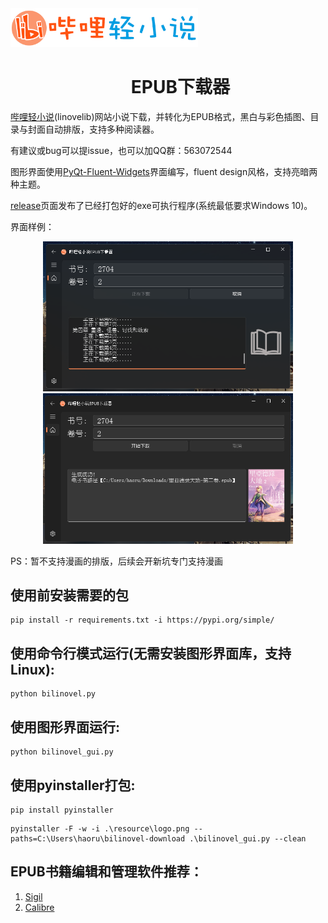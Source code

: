 
<div align="center">
  <img src="resource/logo_big.png" width="300" style="margin-right: 3000px;"/> 
</div>

<h1 align="center">
  &nbsp;&nbsp;&nbsp;&nbsp;&nbsp;&nbsp;EPUB下载器
</h1>





[哔哩轻小说](https://www.bilinovel.com)(linovelib)网站小说下载，并转化为EPUB格式，黑白与彩色插图、目录与封面自动排版，支持多种阅读器。

有建议或bug可以提issue，也可以加QQ群：563072544

图形界面使用[PyQt-Fluent-Widgets](https://pyqt-fluent-widgets.readthedocs.io/en/latest/index.html)界面编写，fluent design风格，支持亮暗两种主题。

[release](https://github.com/ShqWW/bilinovel-download/releases/tag/downloader)页面发布了已经打包好的exe可执行程序(系统最低要求Windows 10)。

界面样例：
<div align="center">
  <img src="resource/example1.png" width="400"/>
  <img src="resource/example2.png" width="400"/>
</div>

PS：暂不支持漫画的排版，后续会开新坑专门支持漫画

## 使用前安装需要的包
```
pip install -r requirements.txt -i https://pypi.org/simple/
```
## 使用命令行模式运行(无需安装图形界面库，支持Linux):
```
python bilinovel.py
```

## 使用图形界面运行:
```
python bilinovel_gui.py
```

## 使用pyinstaller打包:
```
pip install pyinstaller
```
```
pyinstaller -F -w -i .\resource\logo.png --paths=C:\Users\haoru\bilinovel-download .\bilinovel_gui.py --clean
```


## EPUB书籍编辑和管理软件推荐：
1. [Sigil](https://sigil-ebook.com/)
2. [Calibre](https://www.calibre-ebook.com/)

